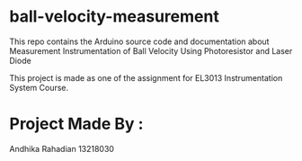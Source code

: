 # ball-velocity-measurement
This repo contains the Arduino source code and documentation about Measurement Instrumentation of Ball Velocity Using Photoresistor and Laser Diode
  
This project is made as one of the assignment for EL3013 Instrumentation System Course.

# Project Made By :  
Andhika Rahadian 13218030
